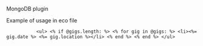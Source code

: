 MongoDB plugin

Example of usage in eco file

`			<ul>
				<% if @gigs.length: %>
					<% for gig in @gigs: %>
						<li><%= gig.date %> <%= gig.location %></li>
					<% end %>
				<% end %>
			</ul>`
